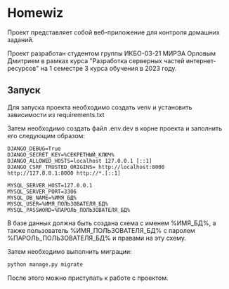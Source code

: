 # Homewiz

Проект представляет собой веб-приложение для контроля домашних заданий.

Проект разработан студентом группы ИКБО-03-21 МИРЭА Орловым Дмитрием в рамках курса 
"Разработка серверных частей интернет-ресурсов" на 1 семестре 3 курса обучения в 2023 году.

## Запуск

Для запуска проекта необходимо создать venv и установить зависимости из requirements.txt

Затем необходимо создать файл .env.dev в корне проекта и заполнить его следующим образом:

```
DJANGO_DEBUG=True
DJANGO_SECRET_KEY=%СЕКРЕТНЫЙ_КЛЮЧ%
DJANGO_ALLOWED_HOSTS=localhost 127.0.0.1 [::1]
DJANGO_CSRF_TRUSTED_ORIGINS= http://localhost:8000 http://127.0.0.1:8000 http://*.[::1]

MYSQL_SERVER_HOST=127.0.0.1
MYSQL_SERVER_PORT=3306
MYSQL_DB_NAME=%ИМЯ_БД%
MYSQL_USER=%ИМЯ_ПОЛЬЗОВАТЕЛЯ_БД%
MYSQL_PASSWORD=%ПАРОЛЬ_ПОЛЬЗОВАТЕЛЯ_БД%
```

В базе данных должна быть создана схема с именем %ИМЯ_БД%, а также пользователь %ИМЯ_ПОЛЬЗОВАТЕЛЯ_БД% с паролем %ПАРОЛЬ_ПОЛЬЗОВАТЕЛЯ_БД% и правами на эту схему.

Затем необходимо выполнить миграции:

```bash
python manage.py migrate
```

После этого можно приступать к работе с проектом.
